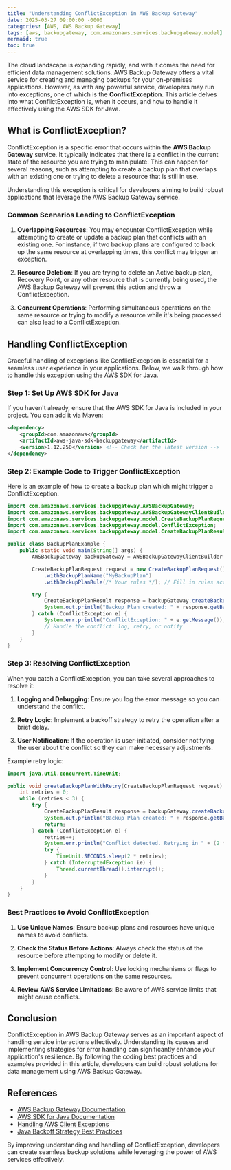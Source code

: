 ```yaml
---
title: "Understanding ConflictException in AWS Backup Gateway"
date: 2025-03-27 09:00:00 -0000
categories: [AWS, AWS Backup Gateway]
tags: [aws, backupgateway, com.amazonaws.services.backupgateway.model]
mermaid: true
toc: true
---
```



The cloud landscape is expanding rapidly, and with it comes the need for efficient data management solutions. AWS Backup Gateway offers a vital service for creating and managing backups for your on-premises applications. However, as with any powerful service, developers may run into exceptions, one of which is the **ConflictException**. This article delves into what ConflictException is, when it occurs, and how to handle it effectively using the AWS SDK for Java.

## What is ConflictException?

ConflictException is a specific error that occurs within the **AWS Backup Gateway** service. It typically indicates that there is a conflict in the current state of the resource you are trying to manipulate. This can happen for several reasons, such as attempting to create a backup plan that overlaps with an existing one or trying to delete a resource that is still in use.

Understanding this exception is critical for developers aiming to build robust applications that leverage the AWS Backup Gateway service.

### Common Scenarios Leading to ConflictException

1. **Overlapping Resources**: You may encounter ConflictException while attempting to create or update a backup plan that conflicts with an existing one. For instance, if two backup plans are configured to back up the same resource at overlapping times, this conflict may trigger an exception.

2. **Resource Deletion**: If you are trying to delete an Active backup plan, Recovery Point, or any other resource that is currently being used, the AWS Backup Gateway will prevent this action and throw a ConflictException.

3. **Concurrent Operations**: Performing simultaneous operations on the same resource or trying to modify a resource while it's being processed can also lead to a ConflictException.

## Handling ConflictException

Graceful handling of exceptions like ConflictException is essential for a seamless user experience in your applications. Below, we walk through how to handle this exception using the AWS SDK for Java.

### Step 1: Set Up AWS SDK for Java

If you haven't already, ensure that the AWS SDK for Java is included in your project. You can add it via Maven:

```xml
<dependency>
    <groupId>com.amazonaws</groupId>
    <artifactId>aws-java-sdk-backupgateway</artifactId>
    <version>1.12.250</version> <!-- Check for the latest version -->
</dependency>
```

### Step 2: Example Code to Trigger ConflictException

Here is an example of how to create a backup plan which might trigger a ConflictException.

```java
import com.amazonaws.services.backupgateway.AWSBackupGateway;
import com.amazonaws.services.backupgateway.AWSBackupGatewayClientBuilder;
import com.amazonaws.services.backupgateway.model.CreateBackupPlanRequest;
import com.amazonaws.services.backupgateway.model.ConflictException;
import com.amazonaws.services.backupgateway.model.CreateBackupPlanResult;

public class BackupPlanExample {
    public static void main(String[] args) {
        AWSBackupGateway backupGateway = AWSBackupGatewayClientBuilder.defaultClient();

        CreateBackupPlanRequest request = new CreateBackupPlanRequest()
            .withBackupPlanName("MyBackupPlan")
            .withBackupPlanRule(/* Your rules */); // Fill in rules accordingly

        try {
            CreateBackupPlanResult response = backupGateway.createBackupPlan(request);
            System.out.println("Backup Plan created: " + response.getBackupPlanId());
        } catch (ConflictException e) {
            System.err.println("ConflictException: " + e.getMessage());
            // Handle the conflict: log, retry, or notify
        }
    }
}
```

### Step 3: Resolving ConflictException

When you catch a ConflictException, you can take several approaches to resolve it:

1. **Logging and Debugging**: Ensure you log the error message so you can understand the conflict.

2. **Retry Logic**: Implement a backoff strategy to retry the operation after a brief delay.

3. **User Notification**: If the operation is user-initiated, consider notifying the user about the conflict so they can make necessary adjustments.

Example retry logic:

```java
import java.util.concurrent.TimeUnit;

public void createBackupPlanWithRetry(CreateBackupPlanRequest request) {
    int retries = 0;
    while (retries < 3) {
        try {
            CreateBackupPlanResult response = backupGateway.createBackupPlan(request);
            System.out.println("Backup Plan created: " + response.getBackupPlanId());
            return;
        } catch (ConflictException e) {
            retries++;
            System.err.println("Conflict detected. Retrying in " + (2 * retries) + " seconds...");
            try {
                TimeUnit.SECONDS.sleep(2 * retries);
            } catch (InterruptedException ie) {
                Thread.currentThread().interrupt();
            }
        }
    }
}
```

### Best Practices to Avoid ConflictException

1. **Use Unique Names**: Ensure backup plans and resources have unique names to avoid conflicts.
  
2. **Check the Status Before Actions**: Always check the status of the resource before attempting to modify or delete it.

3. **Implement Concurrency Control**: Use locking mechanisms or flags to prevent concurrent operations on the same resources.

4. **Review AWS Service Limitations**: Be aware of AWS service limits that might cause conflicts.

## Conclusion

ConflictException in AWS Backup Gateway serves as an important aspect of handling service interactions effectively. Understanding its causes and implementing strategies for error handling can significantly enhance your application's resilience. By following the coding best practices and examples provided in this article, developers can build robust solutions for data management using AWS Backup Gateway.

## References

- [AWS Backup Gateway Documentation](https://docs.aws.amazon.com/aws-backup/latest/devguide/what-is-backup-gateway.html)
- [AWS SDK for Java Documentation](https://docs.aws.amazon.com/sdk-for-java/latest/developer-guide/home.html)
- [Handling AWS Client Exceptions](https://docs.aws.amazon.com/sdk-for-java/latest/developer-guide/exception-handling.html)
- [Java Backoff Strategy Best Practices](https://blog.codacy.com/best-practices-for-java-backoff-strategy)

By improving understanding and handling of ConflictException, developers can create seamless backup solutions while leveraging the power of AWS services effectively.